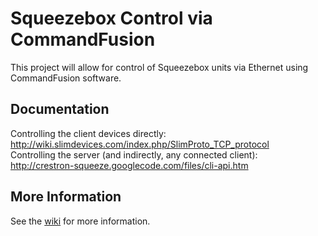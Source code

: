 # Squeezebox Control via CommandFusion 

This project will allow for control of Squeezebox units via Ethernet using CommandFusion software.

## Documentation
Controlling the client devices directly:  
http://wiki.slimdevices.com/index.php/SlimProto_TCP_protocol  
Controlling the server (and indirectly, any connected client):  
http://crestron-squeeze.googlecode.com/files/cli-api.htm

## More Information
See the [wiki] for more information.

[wiki]: http://github.com/CommandFusion/Squeezebox/wiki